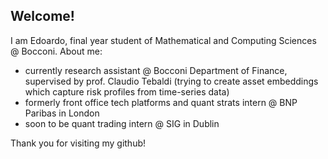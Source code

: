 ## Welcome!
I am Edoardo, final year student of Mathematical and Computing Sciences @ Bocconi.
About me:
- currently research assistant @ Bocconi Department of Finance, supervised by prof. Claudio Tebaldi (trying to create asset embeddings which capture risk profiles from time-series data)
- formerly front office tech platforms and quant strats intern @ BNP Paribas in London
- soon to be quant trading intern @ SIG in Dublin

Thank you for visiting my github!
